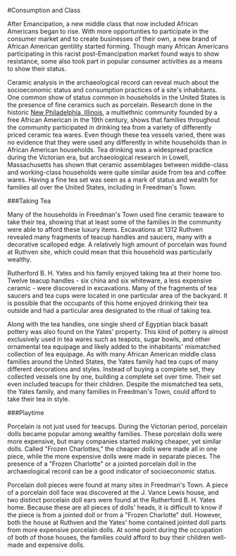 #Consumption and Class

After Emancipation, a new middle class that now included African Americans began to rise. With more opportunties to participate in the consumer market and to create businesses of their own, a new brand of African American gentility started forming. Though many African Americans participating in this racist post-Emancipation market found ways to show resistance, some also took part in popular consumer activities as a means to show their status. 

Ceramic analysis in the archaeological record can reveal much about the socioeconomic status and consumption practices of a site's inhabitants. One common show of status common in households in the United States is the presence of fine ceramics such as porcelain. Research done in the historic [New Philadelphia, Illinois](http://www.histarch.illinois.edu/NP/index.html), a multiethnic community founded by a free African American in the 19th century, shows that families throughout the community participated in drinking tea from a variety of differently priced ceramic tea wares. Even though these tea vessels varied, there was no evidence that they were used any differently in white households than in African American households. Tea drinking was a widespread practice during the Victorian era, but archaeological research in Lowell, Massachusetts has shown that ceramic assemblages between middle-class and working-class households were quite similar aside from tea and coffee wares. Having a fine tea set was seen as a mark of status and wealth for families all over the United States, including in Freedman's Town.

###Taking Tea

Many of the households in Freedman's Town used fine ceramic teaware to take their tea, showing that at least some of the families in the community were able to afford these luxury items. Excavations at 1312 Ruthven revealed many fragments of teacup handles and saucers, many with a decorative scalloped edge. A relatively high amount of porcelain was found at Ruthven site, which could mean that this household was particularly wealthy. 

Rutherford B. H. Yates and his family enjoyed taking tea at their home too. Twelve teacup handles - six china and six whiteware, a less expensive ceramic - were discovered in excavations. Many of the fragments of tea saucers and tea cups were located in one particular area of the backyard. It is possible that the occupants of this home enjoyed drinking their tea outside and had a particular area designated to the ritual of taking tea. 

Along with the tea handles, one single sherd of Egyptian black basalt pottery was also found on the Yates' property. This kind of pottery is almost exclusively used in tea wares such as teapots, sugar bowls, and other ornamental tea equipage and likely added to the inhabitants' mismatched collection of tea equipage. As with many African American middle class families around the United States, the Yates family had tea cups of many different decorations and styles. Instead of buying a complete set, they collected vessels one by one, building a complete set over time. Their set even included teacups for their children. Despite the mismatched tea sets, the Yates family, and many families in Freedman's Town, could afford to take their tea in style.

###Playtime

Porcelain is not just used for teacups. During the Victorian period, porcelain dolls became popular among wealthy families. These porcelain dolls were more expensive, but many companies started making cheaper, yet similar dolls. Called "Frozen Charlottes," the cheaper dolls were made all in one piece, while the more expensive dolls were made in separate pieces. The presence of a "Frozen Charlotte" or a jointed porcelain doll in the archaeological record can be a good indicator of socioeconomic status.

Porcelain doll pieces were found at many sites in Freedman's Town. A piece of a porcelain doll face was discovered at the J. Vance Lewis house, and two distinct porcelain doll ears were found at the Rutherford B. H. Yates home. Because these are all pieces of dolls' heads, it is difficult to know if the piece is from a jointed doll or from a "Frozen Charlotte" doll. However, both the house at Ruthven and the Yates' home contained jointed doll parts from more expensive porcelain dolls. At some point during the occupation of both of those houses, the families could afford to buy their children well-made and expensive dolls.
